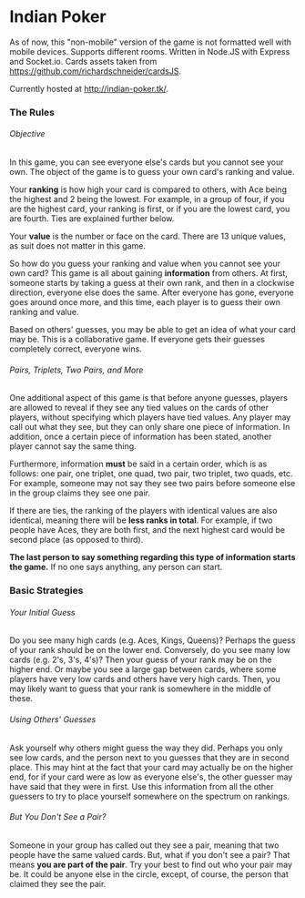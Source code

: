 # Indian Poker
As of now, this "non-mobile" version of the game is not formatted well with mobile devices. Supports different rooms. 
Written in Node.JS with Express and Socket.io. Cards assets taken from https://github.com/richardschneider/cardsJS.

Currently hosted at http://indian-poker.tk/.

### The Rules

###### Objective

In this game, you can see everyone else's cards but you cannot see your own. The object of the game is to guess your own card's ranking and value.  

Your **ranking** is how high your card is compared to others, with Ace being the highest and 2 being the lowest. For example, in a group of four, if you are the highest card, your ranking is first, or if you are the lowest card, you are fourth. Ties are explained further below.  

Your **value** is the number or face on the card. There are 13 unique values, as suit does not matter in this game.  

So how do you guess your ranking and value when you cannot see your own card? This game is all about gaining **information** from others. At first, someone starts by taking a guess at their own rank, and then in a clockwise direction, everyone else does the same. After everyone has gone, everyone goes around once more, and this time, each player is to guess their own ranking and value.  

Based on others' guesses, you may be able to get an idea of what your card may be. This is a collaborative game. If everyone gets their guesses completely correct, everyone wins.

###### Pairs, Triplets, Two Pairs, and More

One additional aspect of this game is that before anyone guesses, players are allowed to reveal if they see any tied values on the cards of other players, without specifying which players have tied values. Any player may call out what they see, but they can only share one piece of information. In addition, once a certain piece of information has been stated, another player cannot say the same thing.  

Furthermore, information **must** be said in a certain order, which is as follows: one pair, one triplet, one quad, two pair, two triplet, two quads, etc. For example, someone may not say they see two pairs before someone else in the group claims they see one pair.  

If there are ties, the ranking of the players with identical values are also identical, meaning there will be **less ranks in total**. For example, if two people have Aces, they are both first, and the next highest card would be second place (as opposed to third).  

**The last person to say something regarding this type of information starts the game.** If no one says anything, any person can start.

### Basic Strategies

###### Your Initial Guess

Do you see many high cards (e.g. Aces, Kings, Queens)? Perhaps the guess of your rank should be on the lower end. Conversely, do you see many low cards (e.g. 2's, 3's, 4's)? Then your guess of your rank may be on the higher end. Or maybe you see a large gap between cards, where some players have very low cards and others have very high cards. Then, you may likely want to guess that your rank is somewhere in the middle of these.

###### Using Others' Guesses

Ask yourself why others might guess the way they did. Perhaps you only see low cards, and the person next to you guesses that they are in second place. This may hint at the fact that your card may actually be on the higher end, for if your card were as low as everyone else's, the other guesser may have said that they were in first. Use this information from all the other guessers to try to place yourself somewhere on the spectrum on rankings.

###### But You Don't See a Pair?

Someone in your group has called out they see a pair, meaning that two people have the same valued cards. But, what if you don't see a pair? That means **you are part of the pair**. Try your best to find out who your pair may be. It could be anyone else in the circle, except, of course, the person that claimed they see the pair.